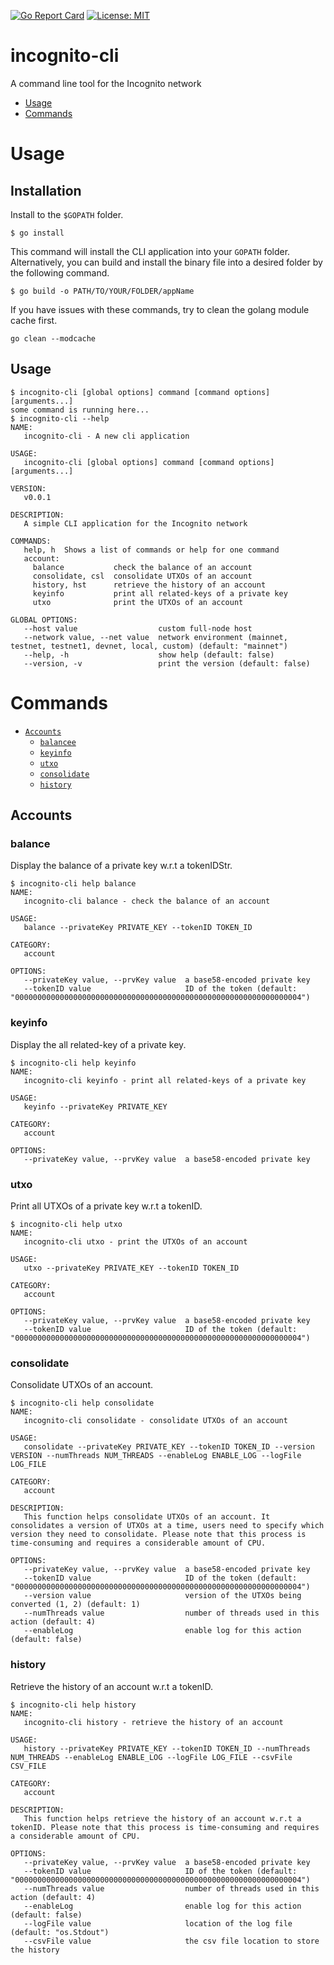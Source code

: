 [![Go Report Card](https://goreportcard.com/badge/github.com/incognitochain/incognito-cli)](https://goreportcard.com/report/github.com/incognitochain/incognito-cli)
[![License: MIT](https://img.shields.io/badge/License-MIT-yellow.svg)](https://github.com/incognitochain/incognito-cli/blob/main/LICENSE)

incognito-cli
=============
A command line tool for the Incognito network

<!-- toc -->
* [Usage](#usage)
* [Commands](#commands)
<!-- tocstop -->

# Usage
<!-- usage -->
## Installation
Install to the `$GOPATH` folder. 
```shell
$ go install
```
This command will install the CLI application into your `GOPATH` folder. Alternatively, you can build and install the binary file
into a desired folder by the following command.
```shell
$ go build -o PATH/TO/YOUR/FOLDER/appName
```
If you have issues with these commands, try to clean the golang module cache first.
```shell
go clean --modcache
```

## Usage
```shell
$ incognito-cli [global options] command [command options] [arguments...]
some command is running here...
$ incognito-cli --help
NAME:
   incognito-cli - A new cli application

USAGE:
   incognito-cli [global options] command [command options] [arguments...]

VERSION:
   v0.0.1

DESCRIPTION:
   A simple CLI application for the Incognito network

COMMANDS:
   help, h  Shows a list of commands or help for one command
   account:
     balance           check the balance of an account
     consolidate, csl  consolidate UTXOs of an account
     history, hst      retrieve the history of an account
     keyinfo           print all related-keys of a private key
     utxo              print the UTXOs of an account

GLOBAL OPTIONS:
   --host value                  custom full-node host
   --network value, --net value  network environment (mainnet, testnet, testnet1, devnet, local, custom) (default: "mainnet")
   --help, -h                    show help (default: false)
   --version, -v                 print the version (default: false)

```
<!-- usagestop -->

# Commands
<!-- commands -->
* [`Accounts`](#accounts)
    * [`balancee`](#balance)
    * [`keyinfo`](#keyinfo)
    * [`utxo`](#utxo)
    * [`consolidate`](#consolidate)
    * [`history`](#history)
## Accounts
### balance
Display the balance of a private key w.r.t a tokenIDStr.
```shell
$ incognito-cli help balance
NAME:
   incognito-cli balance - check the balance of an account

USAGE:
   balance --privateKey PRIVATE_KEY --tokenID TOKEN_ID

CATEGORY:
   account

OPTIONS:
   --privateKey value, --prvKey value  a base58-encoded private key
   --tokenID value                     ID of the token (default: "0000000000000000000000000000000000000000000000000000000000000004")
```

### keyinfo
Display the all related-key of a private key.
```shell
$ incognito-cli help keyinfo
NAME:
   incognito-cli keyinfo - print all related-keys of a private key

USAGE:
   keyinfo --privateKey PRIVATE_KEY

CATEGORY:
   account

OPTIONS:
   --privateKey value, --prvKey value  a base58-encoded private key
```

### utxo
Print all UTXOs of a private key w.r.t a tokenID.
```shell
$ incognito-cli help utxo
NAME:
   incognito-cli utxo - print the UTXOs of an account

USAGE:
   utxo --privateKey PRIVATE_KEY --tokenID TOKEN_ID

CATEGORY:
   account

OPTIONS:
   --privateKey value, --prvKey value  a base58-encoded private key
   --tokenID value                     ID of the token (default: "0000000000000000000000000000000000000000000000000000000000000004")
```

### consolidate
Consolidate UTXOs of an account.
```shell
$ incognito-cli help consolidate
NAME:
   incognito-cli consolidate - consolidate UTXOs of an account

USAGE:
   consolidate --privateKey PRIVATE_KEY --tokenID TOKEN_ID --version VERSION --numThreads NUM_THREADS --enableLog ENABLE_LOG --logFile LOG_FILE

CATEGORY:
   account

DESCRIPTION:
   This function helps consolidate UTXOs of an account. It consolidates a version of UTXOs at a time, users need to specify which version they need to consolidate. Please note that this process is time-consuming and requires a considerable amount of CPU.

OPTIONS:
   --privateKey value, --prvKey value  a base58-encoded private key
   --tokenID value                     ID of the token (default: "0000000000000000000000000000000000000000000000000000000000000004")
   --version value                     version of the UTXOs being converted (1, 2) (default: 1)
   --numThreads value                  number of threads used in this action (default: 4)
   --enableLog                         enable log for this action (default: false)
```

### history
Retrieve the history of an account w.r.t a tokenID.
```shell
$ incognito-cli help history
NAME:
   incognito-cli history - retrieve the history of an account

USAGE:
   history --privateKey PRIVATE_KEY --tokenID TOKEN_ID --numThreads NUM_THREADS --enableLog ENABLE_LOG --logFile LOG_FILE --csvFile CSV_FILE

CATEGORY:
   account

DESCRIPTION:
   This function helps retrieve the history of an account w.r.t a tokenID. Please note that this process is time-consuming and requires a considerable amount of CPU.

OPTIONS:
   --privateKey value, --prvKey value  a base58-encoded private key
   --tokenID value                     ID of the token (default: "0000000000000000000000000000000000000000000000000000000000000004")
   --numThreads value                  number of threads used in this action (default: 4)
   --enableLog                         enable log for this action (default: false)
   --logFile value                     location of the log file (default: "os.Stdout")
   --csvFile value                     the csv file location to store the history
```
<!-- commandsstop -->
